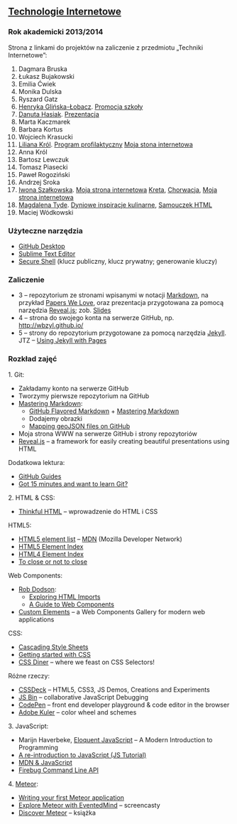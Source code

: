 ##  [Technologie Internetowe](ug.geojson)
### Rok akademicki 2013/2014

Strona z linkami do projektów na zaliczenie z przedmiotu „Techniki Internetowe”:

1. Dagmara Bruska
1. Łukasz Bujakowski
1. Emilia Ćwiek
1. Monika Dulska
1. Ryszard Gatz
1. [Henryka Glińska-Łobacz](https://github.com/henia2064/favourite/blob/master/README.md).
   [Promocja szkoły](http://slid.es/henia2064/deck)
1. [Danuta Hasiak](https://github.com/danuskah/turystyka "7 Cudów Świata").
   [Prezentacja](http://slid.es/danutahasiak/prezentacja)
1. Marta Kaczmarek
1. Barbara Kortus
1. Wojciech Krasucki
1. [Liliana Król](https://github.com/lkrol2/PEDAGOGIZACJA-DLA-RODZICA).
   [Program profilaktyczny](http://slid.es/lkrol2/parasol)
   [Moja stona internetowa](http://lkrol2.github.io/)
1. Anna Król
1. Bartosz Lewczuk
1. Tomasz Piasecki
1. Paweł Rogoziński
1. Andrzej Sroka
1. [Iwona Szałkowska](https://github.com/iszalkowska/NOWY-DOM-inspiracje).
   [Moja strona internetowa](http://iszalkowska.github.io)
   [Kreta](http://slid.es/iszalkowska/moje-woj),
   [Chorwacja](http://slid.es/iszalkowska/chorwacja),
   [Moja strona internetowa](http://iszalkowska.github.io)
1. [Magdalena Tyde](https://github.com/mtyde/Samouczek).
   [Dyniowe inspiracje kulinarne](http://slid.es/mtyde/dyniowe-inspiracje-kulinarne),
   [Samouczek HTML](http://jsbin.com/dirar/31/edit?html,output)
1. Maciej Wódkowski


### Użyteczne narzędzia

- [GitHub Desktop](http://windows.github.com/)
- [Sublime Text Editor](http://www.sublimetext.com/)
- [Secure Shell](http://en.wikipedia.org/wiki/Secure_Shell)
  (klucz publiczny, klucz prywatny; generowanie kluczy)


### Zaliczenie

* 3 – repozytorium ze stronami wpisanymi w notacji
  [Markdown](http://daringfireball.net/projects/markdown/syntax),
  na przykład [Papers We Love](https://github.com/papers-we-love/papers-we-love),
  oraz prezentacja przygotowana za pomocą narzędzia
  [Reveal.js](http://lab.hakim.se/reveal-js/);
  zob. [Slides](http://slid.es/)
* 4 – strona do swojego konta na serwerze GitHub, np.
  http://wbzyl.github.io/
* 5 – strony do repozytorium przygotowane za pomocą narzędzia
  [Jekyll](http://jekyllrb.com/). JTZ –
  [Using Jekyll with Pages](https://help.github.com/articles/using-jekyll-with-pages)


### Rozkład zajęć

1\. Git:

- Zakładamy konto na serwerze GitHub
- Tworzymy pierwsze repozytorium na GitHub
- [Mastering Markdown](http://daringfireball.net/projects/markdown/syntax):
  - [GitHub Flavored Markdown](http://guides.github.com/overviews/mastering-markdown/) +
    [Mastering Markdown](http://guides.github.com/overviews/mastering-markdown/)
  - Dodajemy obrazki
  - [Mapping geoJSON files on GitHub](https://help.github.com/articles/mapping-geojson-files-on-github)
- Moja strona WWW na serwerze GitHub i strony repozytoriów
- [Reveal.js](https://github.com/hakimel/reveal.js) –
  a framework for easily creating beautiful presentations using HTML

Dodatkowa lektura:

- [GitHub Guides](https://guides.github.com/)
- [Got 15 minutes and want to learn Git?](http://try.github.io/levels/1/challenges/1)

2\. HTML & CSS:

- [Thinkful HTML](https://github.com/h5c3j/thinkful-html) –
  wprowadzenie do HTML i CSS

HTML5:

- [HTML5 element list](https://developer.mozilla.org/en-US/docs/Web/Guide/HTML/HTML5/HTML5_element_list) –
  [MDN](https://developer.mozilla.org/pl/) (Mozilla Developer Network)
- [HTML5 Element Index](http://html5doctor.com/element-index/)
- [HTML4 Element Index](http://www.w3.org/TR/html4/index/elements.html)
- [To close or not to close](http://www.colorglare.com/2014/02/03/to-close-or-not-to-close.html)

Web Components:

- [Rob Dodson](http://robdodson.me/blog/):
  * [Exploring HTML Imports](http://robdodson.me/blog/2013/08/20/exploring-html-imports/)
  * [A Guide to Web Components](http://css-tricks.com/modular-future-web-components/)
- [Custom Elements](http://customelements.io/) –
  a Web Components Gallery for modern web applications

CSS:

- [Cascading Style Sheets](http://www.w3.org/Style/CSS/)
- [Getting started with CSS](https://developer.mozilla.org/en-US/docs/Web/Guide/CSS/Getting_started)
- [CSS Diner](http://flukeout.github.io/) –
  where we feast on CSS Selectors!

Różne rzeczy:

- [CSSDeck](http://cssdeck.com/) – HTML5, CSS3, JS Demos, Creations and Experiments
- [JS Bin](http://jsbin.com/) – collaborative JavaScript Debugging
- [CodePen](http://codepen.io/) – front end developer playground & code editor in the browser
- [Adobe Kuler](https://kuler.adobe.com/create/color-wheel/) – color wheel and schemes


3\. JavaScript:

- Marijn Haverbeke, [Eloquent JavaScript](http://eloquentjavascript.net/) –
  A Modern Introduction to Programming
- [A re-introduction to JavaScript (JS Tutorial)](https://developer.mozilla.org/en-US/docs/Web/JavaScript/A_re-introduction_to_JavaScript)
- [MDN & JavaScript](https://developer.mozilla.org/en-US/docs/Web/JavaScript)
- [Firebug Command Line API](https://getfirebug.com/wiki/index.php/Command_Line_API)

4\. [Meteor](https://www.meteor.com/):

- [Writing your first Meteor application](http://sebastiandahlgren.se/2013/07/17/tutorial-writing-your-first-metor-application/)
- [Explore Meteor with EventedMind](https://www.eventedmind.com/) – screencasty
- [Discover Meteor](http://book.discovermeteor.com/) – książka
